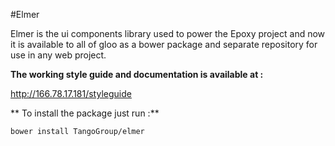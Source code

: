 #Elmer

Elmer is the ui components library used to power the Epoxy project and now it is available to all of gloo as a bower package and separate repository for use in any web project.

**The working style guide and documentation is available at :**

<http://166.78.17.181/styleguide>


** To install the package just run :**

	bower install TangoGroup/elmer
	
